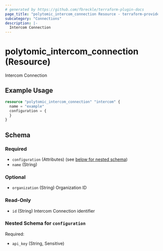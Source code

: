 ```yaml
---
# generated by https://github.com/fbreckle/terraform-plugin-docs
page_title: "polytomic_intercom_connection Resource - terraform-provider-polytomic"
subcategory: "Connections"
description: |-
  Intercom Connection
---
```


# polytomic_intercom_connection (Resource)

Intercom Connection

## Example Usage

```terraform
resource "polytomic_intercom_connection" "intercom" {
  name = "example"
  configuration = {
  }
}
```

<!-- schema generated by tfplugindocs -->
## Schema

### Required

- `configuration` (Attributes) (see [below for nested schema](#nestedatt--configuration))
- `name` (String)

### Optional

- `organization` (String) Organization ID

### Read-Only

- `id` (String) Intercom Connection identifier

<a id="nestedatt--configuration"></a>
### Nested Schema for `configuration`

Required:

- `api_key` (String, Sensitive)


